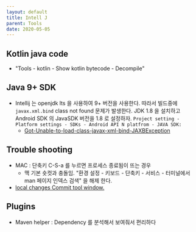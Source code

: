 ```yaml
---
layout: default
title: Intell J
parent: Tools
date: 2020-05-05
---
```


## Kotlin java code

- "Tools - kotlin - Show kotlin bytecode - Decompile"

## Java 9+ SDK

- Intellij 는 openjdk lts 을 사용하여 9+ 버전을 사용한다. 따라서 빌드중에 `javax.xml.bind` class not found 문제가 발생한다. JDK 1.8 을 설치하고 Android SDK 의 JavaSDK 버전을 1.8 로 설정하자. `Project setting - Platform settings - SDKs - Android API N platfrom - JAVA SDK:`
  - [Got-Unable-to-load-class-javax-xml-bind-JAXBException](https://intellij-support.jetbrains.com/hc/en-us/community/posts/360006656359-Got-Unable-to-load-class-javax-xml-bind-JAXBException-when-run-an-Android-App?page=1#community_comment_360001561639)

## Trouble shooting

- MAC : 단축키 C-S-a 를 누르면 프로세스 종료됨이 뜨는 경우
  - 맥 기본 숏컷과 충돌임. "환경 설정 - 키보드 - 단축키 - 서비스 - 터미널에서 man 페이지 인덱스 검색" 을 해제 한다.
- [local changes Commit tool window.](https://stackoverflow.com/a/7245807)

## Plugins

- Maven helper : Dependency 를 분석해서 보여줘서 편리하다


